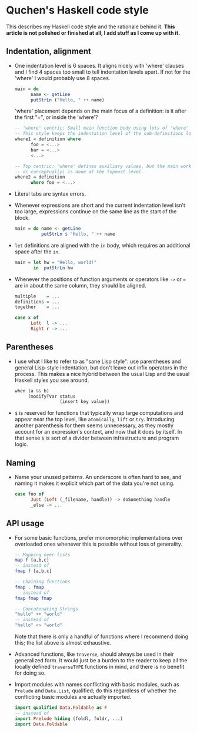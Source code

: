 Quchen's Haskell code style
===========================


This describes my Haskell code style and the rationale behind it.
**This article is not polished or finished at all, I add stuff as I come up
with it.**


Indentation, alignment
----------------------

- One indentation level is 6 spaces. It aligns nicely with 'where' clauses and I
  find 4 spaces too small to tell indentation levels apart. If not for the 'where'
  I would probably use 8 spaces.

  ```haskell
  main = do
        name <- getLine
        putStrLn ("Hello, " ++ name)
  ```

  'where' placement depends on the main focus of a definition: is it after the
  first "=", or inside the 'where'?

  ```haskell
  -- 'where' centric: Small main function body using lots of 'where' definitions.
  -- This style keeps the indentation level of the sub-definitions low.
  where1 = definition where
        foo = <...>
        bar = <...>
        <...>

  -- Top centric: 'where' defines auxiliary values, but the main work (actually
  -- or conceptually) is done at the topmost level.
  where2 = definition
        where foo = <...>
  ```

- Literal tabs are syntax errors.

- Whenever expressions are short and the current indentation level isn't too
  large, expressions continue on the same line as the start of the block.

  ```haskell
  main = do name <- getLine
            putStrLn $ "Hello, " ++ name
  ```

- `let` definitions are aligned with the `in` body, which requires an additional
  space after the `in`.

  ```haskell
  main = let hw = "Hello, world!"
         in  putStrLn hw
  ```

- Whenever the positions of function arguments or operators like `->` or `=` are
  in about the same column, they should be aligned.

  ```haskell
  multiple    = ...
  definitions = ...
  together    = ...

  case x of
        Left  l -> ...
        Right r -> ...
  ```



Parentheses
-----------

- I use what I like to refer to as "sane Lisp style": use parentheses and
  general Lisp-style indentation, but don't leave out infix operators in the
  process. This makes a nice hybrid between the usual Lisp and the usual Haskell
  styles you see around.

  ```haskell
  when (a && b)
       (modifyTVar status
                   (insert key value))
  ```

- `$` is reserved for functions that typically wrap large computations and
  appear near the top level, like `atomically`, `lift` or `try`. Introducing
  another parenthesis for them seems unnecessary, as they mostly account for an
  expression's context, and now that it does by itself. In that sense `$` is
  sort of a divider between infrastructure and program logic.



Naming
------

- Name your unused patterns. An underscore is often hard to see, and naming it
  makes it explicit which part of the data you're not using.

  ```haskell
  case foo of
        Just (Left (_filename, handle)) -> doSomething handle
        _else -> ...
  ```



API usage
---------

- For some basic functions, prefer monomorphic implementations over overloaded
  ones whenever this is possible without loss of generality.

  ```haskell
  -- Mapping over lists
  map f [a,b,c]
  -- instead of
  fmap f [a,b,c]

  -- Chaining functions
  fmap . fmap
  -- instead of
  fmap fmap fmap

  -- Concatenating Strings
  "hello" ++ "world"
  -- instead of
  "hello" <> "world"
  ```

  Note that there is only a handful of functions where I recommend doing this;
  the list above is almost exhaustive.

- Advanced functions, like `traverse`, should always be used in their
  generalized form. It would just be a burden to the reader to keep all the
  locally defined `traverseTYPE` functions in mind, and there is no benefit
  for doing so.

- Import modules with names conflicting with basic modules, such as `Prelude`
  and `Data.List`, qualified; do this regardless of whether the conflicting
  basic modules are actually imported.

  ```haskell
  import qualified Data.Foldable as F
  -- instead of
  import Prelude hiding (foldl, foldr, ...)
  import Data.Foldable
  ```
